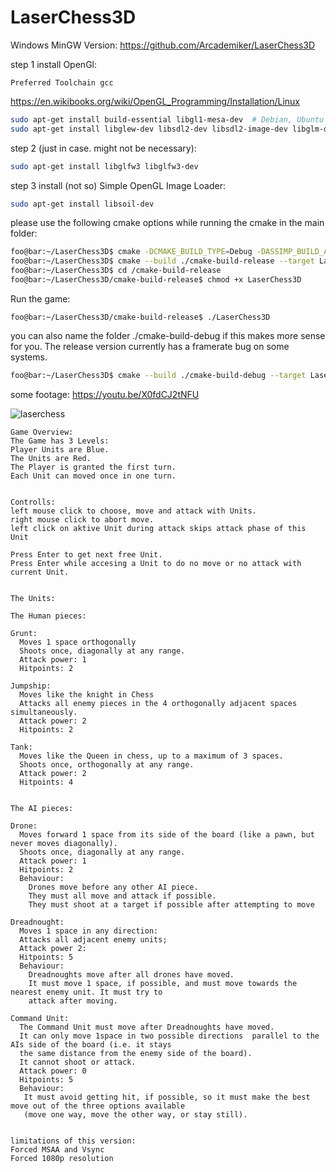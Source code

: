 # LaserChess3D
Windows MinGW Version: https://github.com/Arcademiker/LaserChess3D



step 1 install OpenGl:
```
Preferred Toolchain gcc
```
https://en.wikibooks.org/wiki/OpenGL_Programming/Installation/Linux
```bash
sudo apt-get install build-essential libgl1-mesa-dev  # Debian, Ubuntu
sudo apt-get install libglew-dev libsdl2-dev libsdl2-image-dev libglm-dev libfreetype6-dev  # Debian, Ubuntu
```
step 2 (just in case. might not be necessary):
```bash
sudo apt-get install libglfw3 libglfw3-dev
```
step 3 install (not so) Simple OpenGL Image Loader:
```bash
sudo apt-get install libsoil-dev
```
please use the following cmake options while running the cmake in the main folder:
```bash
foo@bar:~/LaserChess3D$ cmake -DCMAKE_BUILD_TYPE=Debug -DASSIMP_BUILD_ASSIMP_TOOLS=OFF
foo@bar:~/LaserChess3D$ cmake --build ./cmake-build-release --target LaserChess3D -- -j 3
foo@bar:~/LaserChess3D$ cd /cmake-build-release
foo@bar:~/LaserChess3D/cmake-build-release$ chmod +x LaserChess3D
```
Run the game:
```
foo@bar:~/LaserChess3D/cmake-build-release$ ./LaserChess3D
```

you can also name the folder ./cmake-build-debug if this makes more sense for you.
The release version currently has a framerate bug on some systems.
```bash
foo@bar:~/LaserChess3D$ cmake --build ./cmake-build-debug --target LaserChess3D -- -j 3
```

some footage: https://youtu.be/X0fdCJ2tNFU


![laserchess](https://user-images.githubusercontent.com/15786772/43614702-cf3fff8e-96b4-11e8-8b98-b3633cb95fdd.png)

```
Game Overview:
The Game has 3 Levels:
Player Units are Blue.
The Units are Red.
The Player is granted the first turn.
Each Unit can moved once in one turn.


Controlls:
left mouse click to choose, move and attack with Units.
right mouse click to abort move.
left click on aktive Unit during attack skips attack phase of this Unit

Press Enter to get next free Unit.
Press Enter while accesing a Unit to do no move or no attack with current Unit.


The Units:

The Human pieces:

Grunt:
  Moves 1 space orthogonally 
  Shoots once, diagonally at any range. 
  Attack power: 1 
  Hitpoints: 2 
  
Jumpship:
  Moves like the knight in Chess 
  Attacks all enemy pieces in the 4 orthogonally adjacent spaces simultaneously. 
  Attack power: 2 
  Hitpoints: 2 

Tank:
  Moves like the Queen in chess, up to a maximum of 3 spaces. 
  Shoots once, orthogonally at any range. 
  Attack power: 2 
  Hitpoints: 4 
  
  
The AI pieces:

Drone:
  Moves forward 1 space from its side of the board (like a pawn, but never moves diagonally). 
  Shoots once, diagonally at any range. 
  Attack power: 1 
  Hitpoints: 2 
  Behaviour: 
    Drones move before any other AI piece. 
    They must all move and attack if possible. 
    They must shoot at a target if possible after attempting to move 
    
Dreadnought:
  Moves 1 space in any direction: 
  Attacks all adjacent enemy units; 
  Attack power 2: 
  Hitpoints: 5 
  Behaviour: 
    Dreadnoughts move after all drones have moved. 
    It must move 1 space, if possible, and must move towards the nearest enemy unit. It must try to 
    attack after moving. 
    
Command Unit:
  The Command Unit must move after Dreadnoughts have moved. 
  It can only move 1space in two possible directions ­ parallel to the AIs side of the board (i.e. it stays 
  the same distance from the enemy side of the board). 
  It cannot shoot or attack. 
  Attack power: 0 
  Hitpoints: 5 
  Behaviour: 
   It must avoid getting hit, if possible, so it must make the best move out of the three options available 
   (move one way, move the other way, or stay still). 


limitations of this version:
Forced MSAA and Vsync
Forced 1080p resolution
```
